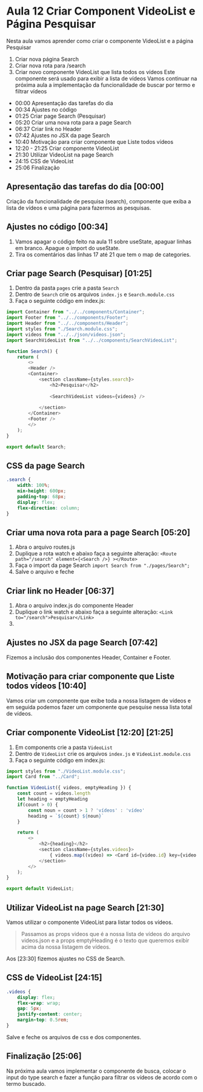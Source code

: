 # Aula 12 Criar Component VideoList e Página Pesquisar

Nesta aula vamos aprender como criar o componente VideoList e a página Pesquisar

1. Criar nova página Search
2. Criar nova rota para /search
3. Criar novo componente VideoList que lista todos os vídeos
   Este componente será usado para exibir a lista de vídeos
Vamos continuar na próxima aula a implementação da funcionalidade de buscar por termo e filtrar vídeos

* 00:00 Apresentação das tarefas do dia
* 00:34 Ajustes no código
* 01:25 Criar page Search (Pesquisar)
* 05:20 Criar uma nova rota para a page Search
* 06:37 Criar link no Header
* 07:42 Ajustes no JSX da page Search
* 10:40 Motivação para criar componente que Liste todos vídeos
* 12:20 - 21:25 Criar componente VideoList 
* 21:30 Utilizar VideoList na page Search
* 24:15 CSS de VideoList
* 25:06 Finalização

## Apresentação das tarefas do dia [00:00]

Criação da funcionalidade de pesquisa (search), componente que exiba a lista de vídeos e uma página para fazermos as pesquisas.

## Ajustes no código [00:34]

1. Vamos apagar o código feito na aula 11 sobre useState, apaguar linhas em branco. Apague o import do useState.
2. Tira os comentários das linhas 17 até 21 que tem o map de categories.

## Criar page Search (Pesquisar) [01:25]

1. Dentro da pasta `pages` crie a pasta `Search`
2. Dentro de `Search` crie os arquivos `index.js` e `Search.module.css`
3. Faça o seguinte código em index.js:

~~~javascript
import Container from "../../components/Container";
import Footer from "../../components/Footer";
import Header from "../../components/Header";
import styles from "./Search.module.css";
import videos from "../../json/videos.json";
import SearchVideoList from "../../components/SearchVideoList";

function Search() {
    return (
        <>
        <Header />
        <Container>
            <section className={styles.search}>
                <h2>Pesquisar</h2>
                
                <SearchVideoList videos={videos} />
                
            </section>
        </Container>
        <Footer />
        </>
    );
}

export default Search;

~~~

## CSS da page Search

~~~css
.search {
    width: 100%;
    min-height: 600px;
    padding-top: 68px;
    display: flex;
    flex-direction: column;
}
~~~

## Criar uma nova rota para a page Search [05:20]

1. Abra o arquivo routes.js
2. Duplique a rota watch e abaixo faça a seguinte alteração:
`<Route path="/search" element={<Search />} ></Route>`
3. Faça o import da page Search `import Search from "./pages/Search";`
4. Salve o arquivo e feche

## Criar link no Header [06:37]

1. Abra o arquivo index.js do componente Header
2. Duplique o link watch e abaixo faça a seguinte alteração:
`<Link to="/search">Pesquisar</Link>`
3. 

## Ajustes no JSX da page Search  [07:42]

Fizemos a inclusão dos componentes Header, Container e Footer.

## Motivação para criar componente que Liste todos vídeos [10:40]

Vamos criar um componente que exibe toda a nossa listagem de vídeos e em seguida podemos fazer um componente que pesquise nessa lista total de vídeos.

## Criar componente VideoList [12:20] [21:25]

1. Em components crie a pasta `VideoList`
2. Dentro de `VideoList` crie os arquivos `index.js` e `VideoList.module.css`
3. Faça o seguinte código em index.js:

~~~javascript
import styles from "./VideoList.module.css";
import Card from "../Card";

function VideoList({ videos, emptyHeading }) {
    const count = videos.length
    let heading = emptyHeading
    if(count > 0) {
        const noun = count > 1 ? 'vídeos' : 'vídeo'
        heading = `${count} ${noun}`
    }

    return (
        <>
            <h2>{heading}</h2>
            <section className={styles.videos}>
                { videos.map((video) => <Card id={video.id} key={video.id} /> )}
            </section>
        </>
    );
}

export default VideoList;

~~~

## Utilizar VideoList na page Search [21:30]

Vamos utilizar o componente VideoList para listar todos os vídeos.

> Passamos as props videos que é a nossa lista de vídeos do arquivo videos.json e a props emptyHeading é o texto que queremos exibir acima da nossa listagem de vídeos.

Aos [23:30] fizemos ajustes no CSS de Search.

## CSS de VideoList [24:15]

~~~css
.videos {
    display: flex;
    flex-wrap: wrap;
    gap: 5px;
    justify-content: center;
    margin-top: 0.5rem;
}

~~~

Salve e feche os arquivos de css e dos componentes.

## Finalização [25:06]

Na próxima aula vamos implementar o componente de busca, colocar o input do type search e fazer a função para filtrar os vídeos de acordo com o termo buscado.
